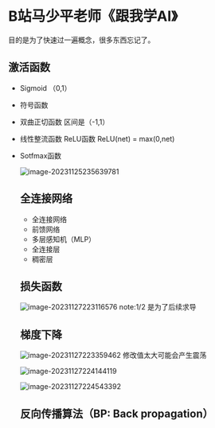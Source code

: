 # B站马少平老师《跟我学AI》

目的是为了快速过一遍概念，很多东西忘记了。

## 激活函数

- Sigmoid （0,1）

- 符号函数 

- 双曲正切函数  区间是（-1,1）

- 线性整流函数 ReLU函数  ReLU(net) = max(0,net)

- Sotfmax函数 

  ![image-20231125235639781](F:\XJTLU\RelearnML\Note_THU_MSP\README.assets\image-20231125235639781.png)

  ## 全连接网络

  - 全连接网络
  - 前馈网络
  - 多层感知机（MLP）
  - 全连接层
  - 稠密层

  ## 损失函数
  
  ![image-20231127223116576](F:\XJTLU\RelearnML\Note_THU_MSP\README.assets\image-20231127223116576.png)
  note:1/2 是为了后续求导
  
  ## 梯度下降
  
  ![image-20231127223359462](F:\XJTLU\RelearnML\Note_THU_MSP\README.assets\image-20231127223359462.png)
  修改值太大可能会产生震荡
  
  ![image-20231127224144119](F:\XJTLU\RelearnML\Note_THU_MSP\README.assets\image-20231127224144119.png)
  
  ![image-20231127224543392](F:\XJTLU\RelearnML\Note_THU_MSP\README.assets\image-20231127224543392.png)
  
  ## 反向传播算法（BP: Back propagation）
  
  

​	

